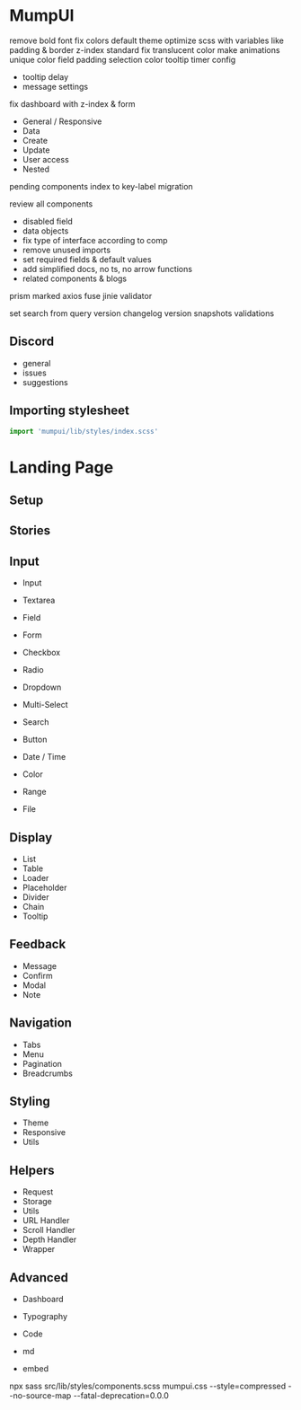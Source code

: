 # MumpUI

remove bold font
fix colors
default theme
optimize scss with variables like padding & border
z-index standard
fix translucent color
make animations unique
color field padding
selection color
tooltip timer
config
  - tooltip delay
  - message settings

fix dashboard with z-index & form
- General / Responsive
- Data
- Create
- Update
- User access
- Nested

pending components
index to key-label migration

review all components
  - disabled field
  - data objects
  - fix type of interface according to comp
  - remove unused imports
  - set required fields & default values
  - add simplified docs, no ts, no arrow functions
  - related components & blogs

prism
marked
axios
fuse
jinie
validator

set search from query
version
changelog
version snapshots
validations

## Discord

- general
- issues
- suggestions

## Importing stylesheet

```jsx
import 'mumpui/lib/styles/index.scss'
```

# Landing Page

## Setup

## Stories

## Input

- Input
- Textarea

- Field
- Form

- Checkbox
- Radio

- Dropdown
- Multi-Select

- Search
- Button

- Date / Time
- Color

- Range
- File

## Display

- List
- Table
- Loader
- Placeholder
- Divider
- Chain
- Tooltip

## Feedback

- Message
- Confirm
- Modal
- Note

## Navigation

- Tabs
- Menu
- Pagination
- Breadcrumbs

## Styling

- Theme
- Responsive
- Utils

## Helpers

- Request
- Storage
- Utils
- URL Handler
- Scroll Handler
- Depth Handler
- Wrapper

## Advanced

- Dashboard
- Typography
- Code

- md
- embed

npx sass src/lib/styles/components.scss mumpui.css --style=compressed --no-source-map --fatal-deprecation=0.0.0
